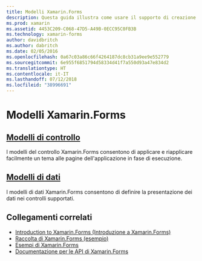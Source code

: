 ```yaml
---
title: Modelli Xamarin.Forms
description: Questa guida illustra come usare il supporto di creazione modelli offerto da Xamarin.Forms. Sono inclusi i modelli del controllo, che possono essere usati per applicare e riapplicare facilmente un tema alle pagine in fase di esecuzione, e i modelli di dati, che definiscono la presentazione dei dati nei controlli supportati.
ms.prod: xamarin
ms.assetid: 4453C209-C068-47D5-A49B-0ECC95C0FB3B
ms.technology: xamarin-forms
author: davidbritch
ms.author: dabritch
ms.date: 02/05/2016
ms.openlocfilehash: 0a67c03a86c66f4264187dc8cb31a9ee9e552779
ms.sourcegitcommit: 6e955f6851794d58334d41f7a550d93a47e834d2
ms.translationtype: HT
ms.contentlocale: it-IT
ms.lasthandoff: 07/12/2018
ms.locfileid: "38996691"
---
```

# <a name="xamarinforms-templates"></a>Modelli Xamarin.Forms

## <a name="control-templatescontrol-templatesindexmd"></a>[Modelli di controllo](control-templates/index.md)

I modelli del controllo Xamarin.Forms consentono di applicare e riapplicare facilmente un tema alle pagine dell'applicazione in fase di esecuzione.

## <a name="data-templatesdata-templatesindexmd"></a>[Modelli di dati](data-templates/index.md)

I modelli di dati Xamarin.Forms consentono di definire la presentazione dei dati nei controlli supportati.


## <a name="related-links"></a>Collegamenti correlati

- [Introduction to Xamarin.Forms (Introduzione a Xamarin.Forms)](~/xamarin-forms/get-started/introduction-to-xamarin-forms.md)
- [Raccolta di Xamarin.Forms (esempio)](https://developer.xamarin.com/samples/FormsGallery/)
- [Esempi di Xamarin.Forms](https://developer.xamarin.com/samples/tag/Xamarin.Forms/)
- [Documentazione per le API di Xamarin.Forms](xref:Xamarin.Forms)
